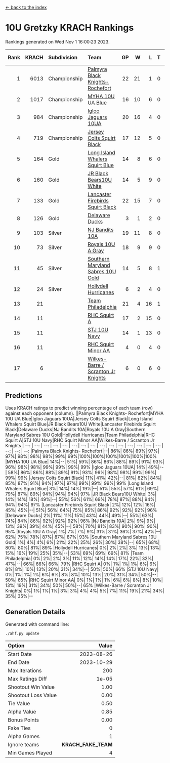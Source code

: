 [<- back to the index](readme.md)
# 10U Gretzky KRACH Rankings
Rankings generated on Wed Nov  1 16:00:23 2023.

Rank|KRACH|Subdivision|Team|GP|W|L|T|OTW|OTL|SoS|Exp Wins|Win Diff
---:|---:|:---|:---|---:|---:|---:|---:|---:|---:|---:|---:|---:
1|6013|Championship|[Palmyra Black Knights- Rochefort](https://gamesheetstats.com/seasons/3659/teams/140260/schedule)|22|21|1|0|0|1|340|21.8|-0.0
2|1017|Championship|[MYHA 10U UA Blue](https://gamesheetstats.com/seasons/3659/teams/140258/schedule)|16|10|6|0|0|0|1701|10.8|-0.0
3|984|Championship|[Igloo Jaguars 10UA](https://gamesheetstats.com/seasons/3659/teams/140253/schedule)|20|16|4|0|0|1|549|16.8|-0.0
4|719|Championship|[Jersey Colts Squirt Black](https://gamesheetstats.com/seasons/3659/teams/140254/schedule)|17|12|5|0|1|0|939|12.8|-0.0
5|164|Gold|[Long Island Whalers Squirt Blue](https://gamesheetstats.com/seasons/3659/teams/140257/schedule)|14|8|6|0|0|0|943|8.9|0.0
6|160|Gold|[JR Black Bears10U White](https://gamesheetstats.com/seasons/3659/teams/140255/schedule)|14|5|9|0|1|1|1550|5.9|0.0
7|133|Gold|[Lancaster Firebirds Squirt Black](https://gamesheetstats.com/seasons/3659/teams/140256/schedule)|22|15|7|0|1|1|392|15.9|0.0
8|126|Gold|[Delaware Ducks](https://gamesheetstats.com/seasons/3659/teams/140376/schedule)|3|1|2|0|0|0|3013|1.9|0.0
9|103|Silver|[NJ Bandits 10A](https://gamesheetstats.com/seasons/3659/teams/140259/schedule)|19|11|8|0|0|1|221|11.9|0.0
10|73|Silver|[Royals 10U A Gray](https://gamesheetstats.com/seasons/3659/teams/140262/schedule)|18|9|9|0|0|1|505|9.9|0.0
11|45|Silver|[Southern Maryland Sabres 10U Gold](https://gamesheetstats.com/seasons/3659/teams/140263/schedule)|14|5|8|1|2|0|177|6.4|0.0
12|24|Silver|[Hollydell Hurricanes](https://gamesheetstats.com/seasons/3659/teams/140220/schedule)|6|2|4|0|0|0|300|2.9|0.0
13|21||[Team Philadelphia](https://gamesheetstats.com/seasons/3659/teams/140226/schedule)|21|4|16|1|0|0|547|5.4|0.0
14|11||[RHC Squirt A](https://gamesheetstats.com/seasons/3659/teams/140261/schedule)|17|2|15|0|1|0|227|2.9|0.0
15|11||[STJ 10U Navy](https://gamesheetstats.com/seasons/3659/teams/140264/schedule)|14|1|13|0|0|0|1382|1.9|0.0
16|11||[RHC Squirt Minor AA](https://gamesheetstats.com/seasons/3659/teams/140224/schedule)|4|0|4|0|0|0|383|0.9|0.0
17|6||[Wilkes-Barre / Scranton Jr Knights](https://gamesheetstats.com/seasons/3659/teams/140228/schedule)|6|0|6|0|0|0|1770|0.9|0.0

## Predictions
Uses KRACH ratings to predict winning percentage of each team (row) against each opponent (column).
||Palmyra Black Knights- Rochefort|MYHA 10U UA Blue|Igloo Jaguars 10UA|Jersey Colts Squirt Black|Long Island Whalers Squirt Blue|JR Black Bears10U White|Lancaster Firebirds Squirt Black|Delaware Ducks|NJ Bandits 10A|Royals 10U A Gray|Southern Maryland Sabres 10U Gold|Hollydell Hurricanes|Team Philadelphia|RHC Squirt A|STJ 10U Navy|RHC Squirt Minor AA|Wilkes-Barre / Scranton Jr Knights
| --: | --: | --: | --: | --: | --: | --: | --: | --: | --: | --: | --: | --: | --: | --: | --: | --: | --: 
|Palmyra Black Knights- Rochefort|--| 86%| 86%| 89%| 97%| 97%| 98%| 98%| 98%| 99%| 99%|100%|100%|100%|100%|100%|100%
|MYHA 10U UA Blue| 14%|--| 51%| 59%| 86%| 86%| 88%| 89%| 91%| 93%| 96%| 98%| 98%| 99%| 99%| 99%| 99%
|Igloo Jaguars 10UA| 14%| 49%|--| 58%| 86%| 86%| 88%| 89%| 91%| 93%| 96%| 98%| 98%| 99%| 99%| 99%| 99%
|Jersey Colts Squirt Black| 11%| 41%| 42%|--| 81%| 82%| 84%| 85%| 87%| 91%| 94%| 97%| 97%| 99%| 99%| 99%| 99%
|Long Island Whalers Squirt Blue|  3%| 14%| 14%| 19%|--| 51%| 55%| 57%| 61%| 69%| 79%| 87%| 89%| 94%| 94%| 94%| 97%
|JR Black Bears10U White|  3%| 14%| 14%| 18%| 49%|--| 55%| 56%| 61%| 69%| 78%| 87%| 88%| 94%| 94%| 94%| 97%
|Lancaster Firebirds Squirt Black|  2%| 12%| 12%| 16%| 45%| 45%|--| 51%| 56%| 64%| 75%| 85%| 86%| 92%| 92%| 92%| 96%
|Delaware Ducks|  2%| 11%| 11%| 15%| 43%| 44%| 49%|--| 55%| 63%| 74%| 84%| 86%| 92%| 92%| 92%| 96%
|NJ Bandits 10A|  2%|  9%|  9%| 13%| 39%| 39%| 44%| 45%|--| 58%| 70%| 81%| 83%| 90%| 90%| 90%| 95%
|Royals 10U A Gray|  1%|  7%|  7%|  9%| 31%| 31%| 36%| 37%| 42%|--| 62%| 75%| 78%| 87%| 87%| 87%| 93%
|Southern Maryland Sabres 10U Gold|  1%|  4%|  4%|  6%| 21%| 22%| 25%| 26%| 30%| 38%|--| 65%| 68%| 80%| 80%| 81%| 89%
|Hollydell Hurricanes|  0%|  2%|  2%|  3%| 13%| 13%| 15%| 16%| 19%| 25%| 35%|--| 53%| 69%| 69%| 69%| 81%
|Team Philadelphia|  0%|  2%|  2%|  3%| 11%| 12%| 14%| 14%| 17%| 22%| 32%| 47%|--| 66%| 66%| 66%| 79%
|RHC Squirt A|  0%|  1%|  1%|  1%|  6%|  6%|  8%|  8%| 10%| 13%| 20%| 31%| 34%|--| 50%| 50%| 66%
|STJ 10U Navy|  0%|  1%|  1%|  1%|  6%|  6%|  8%|  8%| 10%| 13%| 20%| 31%| 34%| 50%|--| 50%| 65%
|RHC Squirt Minor AA|  0%|  1%|  1%|  1%|  6%|  6%|  8%|  8%| 10%| 13%| 19%| 31%| 34%| 50%| 50%|--| 65%
|Wilkes-Barre / Scranton Jr Knights|  0%|  1%|  1%|  1%|  3%|  3%|  4%|  4%|  5%|  7%| 11%| 19%| 21%| 34%| 35%| 35%|--

## Generation Details

Generated with command line:
```
./ahf.py update
```

| Option | Value |
| :----- | ----: |
| Start Date | 2023-08-26 |
| End Date | 2023-10-29 |
| Max Iterations | 200 |
| Max Ratings Diff | 1e-05 |
| Shootout Win Value | 1.00 |
| Shootout Loss Value | 0.00 |
| Tie Value | 0.50 |
| Alpha Value | 0.85 |
| Bonus Points | 0.00 |
| Fake Ties | 0 |
| Alpha Games | 1 |
| Ignore teams | __KRACH_FAKE_TEAM__ |
| Min Games Played | 4 |

